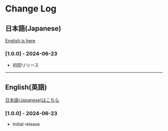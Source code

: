 # Change Log

## 日本語(Japanese)

[English is here](#english英語)

### [1.0.0] - 2024-06-23

- 初回リリース



-----



## English(英語)

[日本語(Japanese)はこちら](#日本語japanese)

### [1.0.0] - 2024-06-23

- Initial release
<!--
Check [Keep a Changelog](http://keepachangelog.com/) for recommendations on how to structure this file.
-->
